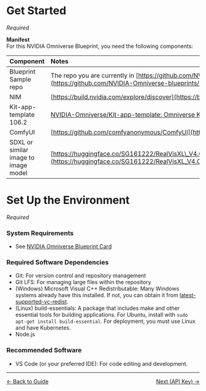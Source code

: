 # Get Started

*Required*

**Manifest**  
For this NVIDIA Omniverse Blueprint, you need the following components:

| Component | Notes |
| :---- | :---- |
| Blueprint Sample repo | The repo you are currently in [https://github.com/NVIDIA-Omniverse-blueprints/3d-conditioning](https://github.com/NVIDIA-Omniverse-blueprints/3d-conditioning) |
| NIM | [https://build.nvidia.com/explore/discover](https://build.nvidia.com/explore/discover) |
| Kit-app-template 106.2 | [NVIDIA-Omniverse/Kit-app-template: Omniverse Kit App Template (github.com)](https://github.com/NVIDIA-Omniverse/kit-app-template/) |
| ComfyUI | [https://github.com/comfyanonymous/ComfyUI](https://github.com/comfyanonymous/ComfyUI) |
| SDXL or similar image to image model | [https://huggingface.co/SG161222/RealVisXL\_V4.0\_Lightning/blob/main/RealVisXL\_V4.0\_Lightning.safetensors](https://huggingface.co/SG161222/RealVisXL_V4.0_Lightning/blob/main/RealVisXL_V4.0_Lightning.safetensors) |

# Set Up the Environment

*Required*

### **System Requirements**

* See [NVIDIA Omniverse Blueprint Card](https://build.nvidia.com/nvidia/conditioning-for-precise-visual-generative-ai/blueprintcard)

### **Required Software Dependencies**

* Git: For version control and repository management  
* Git LFS: For managing large files within the repository  
* (Windows) Microsoft Visual C++ Redistributable: Many Windows systems already have this installed. If not, you can obtain it from [latest-supported-vc-redist](https://learn.microsoft.com/en-us/cpp/windows/latest-supported-vc-redist?view=msvc-170#latest-microsoft-visual-c-redistributable-version).  
* (Linux) build-essentials: A package that includes make and other essential tools for building applications. For Ubuntu, install with `sudo apt-get install build-essential`. For deployment, you must use Linux and have Kubernetes.  
* Node.js

### **Recommended Software**

* VS Code (or your preferred IDE): For code editing and development.
----
<span style="float:left;">[&larr; Back to Guide](../README.md)</span>                     <span style="float: right;">[Next (API Key) &rarr;](./api_key.md)</span>
